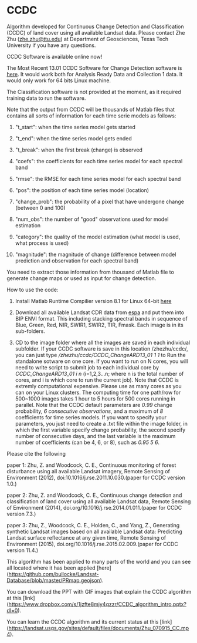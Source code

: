 # CCDC
Algorithm developed for Continuous Change Detection and Classification (CCDC) of land cover using all available Landsat data. Please contact Zhe Zhu (zhe.zhu@ttu.edu) at Department of Geosciences, Texas Tech University if you have any questions. 

CCDC Software is available online now!

The Most Recent 13.01 CCDC Software for Change Detection software is [here](https://drive.google.com/file/d/1WiVLh4yWQ44JdQj87Wgh7lBLs32Px1xI/view?usp=sharing). It would work both for Analysis Ready Data and Collection 1 data. It would only work for 64 bits Linux machine. 

The Classification software is not provided at the moment, as it required training data to run the software.

Note that the output from CCDC will be thousands of Matlab files that contains all sorts of information for each time serie models as follows: 

1. "t_start": when the time series model gets started

2. "t_end": when the time series model gets ended
 
3. "t_break": when the first break (change) is observed

4. "coefs": the coefficients for each time series model for each spectral band

5. "rmse": the RMSE for each time series model for each spectral band

6. "pos": the position of each time series model (location)
 
7. "change_prob": the probability of a pixel that have undergone change (between 0 and 100)
 
8. "num_obs": the number of "good" observations used for model estimation

9. "category": the quality of the model estimation (what model is used, what process is used)
 
10. "magnitude": the magnitude of change (difference between model prediction and observation for each spectral band)

You need to extract those information from thousand of Matlab file to generate change maps or used as input for change detection. 

How to use the code:

1. Install Matlab Runtime Compilier version 8.1 for Linux 64-bit [here](http://ssd.mathworks.com/supportfiles/downloads/R2017b/deployment_files/R2017b/installers/glnxa64/MCR_R2017b_glnxa64_installer.zip) 

2. Download all available Landsat CDR data from [espa](https://espa.cr.usgs.gov/) and put them into BIP ENVI format. This including stacking spectral bands in sequence of Blue, Green, Red, NIR, SWIR1, SWIR2, TIR, Fmask. Each image is in its sub-folders.

3. CD to the image folder where all the images are saved in each individual subfolder. If your CCDC software is save in this location /zhezhu/ccdc/, you can just type */zhezhu/ccdc/CCDC_ChangeARD13_01 1 1* to Run the standalone sotware on one core. If you want to run on N cores, you will need to write script to submit job to each individual core by *CCDC_ChangeARD13_01 i n* (i=1,2,3...n; where n is the total number of cores, and i is which core to run the current job). Note that CCDC is extremly computational expensive. Please use as many cores as you can on your Linux clusters. The computing time for one path/row for 500~1000 images takes 1 hour to 5 hours for 500 cores running in parallel. Note that the CCDC default parameters are *0.99* change probability, *6 consecutive observations*, and a maximum of *8* coefficients for time series models. If you want to specify your parameters, you just need to create a .txt file within the image folder, in which the first variable specify change probability, the second specify number of consecutive days, and the last variable is the maximum number of coefficients (can be 4, 6, or 8), such as *0.95 5 6*. 

Please cite the following

paper 1: Zhu, Z. and Woodcock, C. E., Continuous monitoring of forest disturbance using all available Landsat imagery, Remote Sensing of Environment (2012), doi:10.1016/j.rse.2011.10.030.(paper for CCDC version 1.0.)

paper 2: Zhu, Z. and Woodcock, C. E., Continuous change detection and classification of land cover using all available Landsat data, Remote Sensing of Environment (2014), doi.org/10.1016/j.rse.2014.01.011.(paper for CCDC version 7.3.)

paper 3: Zhu, Z., Woodcock, C. E., Holden, C., and Yang, Z., Generating synthetic Landsat images based on all available Landsat data: Predicting Landsat surface reflectance at any given time, Remote Sensing of Environment (2015), doi.org/10.1016/j.rse.2015.02.009.(paper for CCDC version 11.4.)

This algorithm has been applied to many parts of the world and you can see all located where it has been applied [here] (https://github.com/bullocke/Landsat-Database/blob/master/PRmap.geojson).

You can download the PPT with GIF images that explain the CCDC algorithm at this [link] (https://www.dropbox.com/s/1jzfte8mjy4qzzr/CCDC_algorithm_intro.pptx?dl=0).

You can learn the CCDC algorithm and its current status at this [link]
(https://landsat.usgs.gov/sites/default/files/documents/Zhu_070915_CC.mp4).
